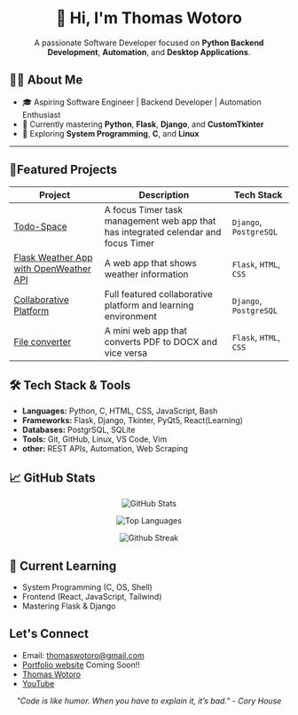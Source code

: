 <h1 align="center">👋 Hi, I'm Thomas Wotoro </h1>

<p align="center">
  A passionate Software Developer focused on <strong>Python Backend Development</strong>, <strong>Automation</strong>, and <strong>Desktop Applications</strong>.
</p>

## 🧑‍💻 About Me

- 🎓 Aspiring Software Engineer | Backend Developer | Automation Enthusiast  
- 🐍 Currently mastering **Python**, **Flask**, **Django**, and **CustomTkinter**
- 🔄 Exploring **System Programming**, **C**, and **Linux**


---

## 🚀Featured Projects

| Project | Description | Tech Stack |
|---------|-------------|------------|
| [Todo-Space](https://github.com/tomi3-11/Todo-Space) | A focus Timer task management web app that has integrated celendar and focus Timer | `Django`, `PostgreSQL` |
| [Flask Weather App with OpenWeather API]() | A web app that shows weather information | `Flask`, `HTML`, `CSS` |
| [Collaborative Platform ](https://github.com/tomi3-11/CollaborateNow) | Full featured collaborative platform and learning environment | `Django`, `PostgreSQL` |
| [File converter ](https://github.com/tomi3-11/Flask-Mini_Projects/tree/main/file_converter) | A mini web app that converts PDF to DOCX and vice versa | `Flask`, `HTML`, `CSS` |

## 🛠️ Tech Stack & Tools
- **Languages:** Python, C, HTML, CSS, JavaScript, Bash
- **Frameworks:** Flask, Django, Tkinter, PyQt5, React(Learning)
- **Databases:** PostgrSQL, SQLite
- **Tools:** Git, GitHub, Linux, VS Code, Vim
- **other:** REST APIs, Automation, Web Scraping

## 📈 GitHub Stats
<!-- ![GitHub Stats](https://github-readme-stats.vercel.app/api?username=tomi3-11&show_icons=true&theme=dark)
![Top Learning](https://github-readme-stats.vercel.app/api/top-langs/?username=tomi3-11&layout=compact)
![Streaks](https://streak-stats.demolab.com/?user=tomi3-11&theme=dark) -->

<!-- GitHub Stats -->
<p align="center">
    <img src="https://github-readme-stats.vercel.app/api?username=tomi3-11&show_icons=true&theme=dark" alt="GitHub Stats">
</p>
<!-- Top Languages -->
<p align="center">
    <img src="https://github-readme-stats.vercel.app/api/top-langs/?username=tomi3-11&layout=compact" alt="Top Languages">
</p>
<!-- Streak -->
<p align="center">
    <img src="https://streak-stats.demolab.com/?user=tomi3-11&theme=dark" alt="Github Streak">
</p>

 
## 🌱 Current Learning
- System Programming (C, OS, Shell)
- Frontend (React, JavaScript, Tailwind)
- Mastering Flask & Django


## Let's Connect
- Email: thomaswotoro@gmail.com
- [Portfolio website]() Coming Soon!!
- [Thomas Wotoro](linkedIn)
- [YouTube]()

<p align="center">
  <i>"Code is like humor. When you have to explain it, it’s bad." - Cory House</i>
</p>